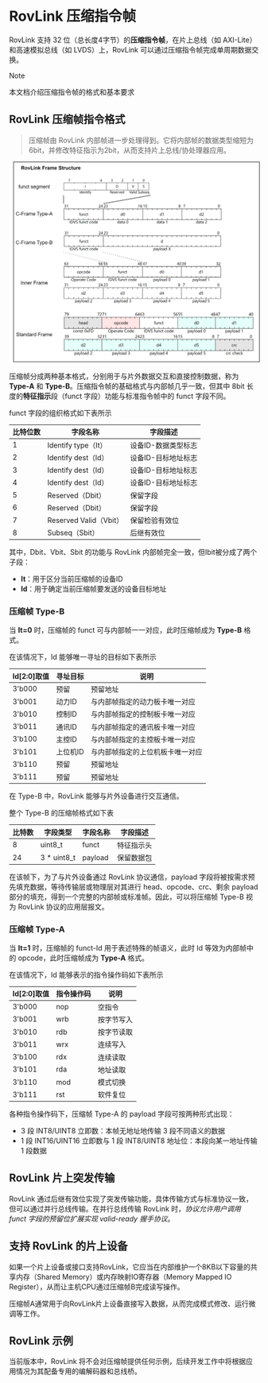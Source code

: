 # RovLink 压缩指令帧

RovLink 支持 32 位（总长度4字节）的**压缩指令帧**，在片上总线（如 AXI-Lite）和高速模拟总线（如 LVDS）上，RovLink 可以通过压缩指令帧完成单周期数据交换。

> [!NOTE]
>
> 本文档介绍压缩指令帧的格式和基本要求

## RovLink 压缩帧指令格式

> 压缩帧由 RovLink 内部帧进一步处理得到。它将内部帧的数据类型缩短为6bit，并修改特征指示为2bit，从而支持片上总线/协处理器应用。

![frame_struct](./pic/frame_struct.png)

压缩帧分成两种基本格式，分别用于与片外数据交互和直接控制数据，称为 **Type-A** 和 **Type-B**。压缩指令帧的基础格式与内部帧几乎一致，但其中 8bit 长度的**特征指示**段（funct 字段）功能与标准指令帧中的 funct 字段不同。

funct 字段的组织格式如下表所示

| 比特位数 | 字段名称               | 字段描述            |
| -------- | ---------------------- | ------------------- |
| 1        | Identify type（It）    | 设备ID-数据类型标志 |
| 2        | Identify dest（Id）    | 设备ID-目标地址标志 |
| 3        | Identify dest（Id）    | 设备ID-目标地址标志 |
| 4        | Identify dest（Id）    | 设备ID-目标地址标志 |
| 5        | Reserved（Dbit）       | 保留字段            |
| 6        | Reserved（Dbit）       | 保留字段            |
| 7        | Reserved Valid（Vbit） | 保留检验有效位      |
| 8        | Subseq（Sbit）         | 后继有效位          |

其中，Dbit、Vbit、Sbit 的功能与 RovLink 内部帧完全一致，但Ibit被分成了两个子段：

* **It**：用于区分当前压缩帧的设备ID
* **Id**：用于确定当前压缩帧要发送的设备目标地址

### 压缩帧 Type-B

当 **It=0** 时，压缩帧的 funct 可与内部帧一一对应，此时压缩帧成为 **Type-B** 格式。

在该情况下，Id 能够唯一寻址的目标如下表所示

| Id[2:0]取值 | 寻址目标 | 说明                             |
| ----------- | -------- | -------------------------------- |
| 3'b000      | 预留     | 预留地址                         |
| 3'b001      | 动力ID   | 与内部帧指定的动力板卡唯一对应   |
| 3'b010      | 控制ID   | 与内部帧指定的控制板卡唯一对应   |
| 3'b011      | 通讯ID   | 与内部帧指定的通讯板卡唯一对应   |
| 3'b100      | 主控ID   | 与内部帧指定的主控板卡唯一对应   |
| 3'b101      | 上位机ID | 与内部帧指定的上位机板卡唯一对应 |
| 3'b110      | 预留     | 预留地址                         |
| 3'b111      | 预留     | 预留地址                         |

在 Type-B 中，RovLink 能够与片外设备进行交互通信。

整个 Type-B 的压缩帧格式如下表

| 比特数 | 字段类型    | 字段名称 | 字段描述   |
| ------ | ----------- | -------- | ---------- |
| 8      | uint8_t     | funct    | 特征指示头 |
| 24     | 3 * uint8_t | payload  | 保留数据包 |

在该帧下，为了与片外设备通过 RovLink 协议通信，payload 字段将被按需求预先填充数据，等待传输层或物理层对其进行 head、opcode、crc、剩余 payload 部分的填充，得到一个完整的内部帧或标准帧。因此，可以将压缩帧 Type-B 视为 RovLink 协议的应用层报文。

### 压缩帧 Type-A

当 **It=1** 时，压缩帧的 funct-Id 用于表述特殊的帧语义，此时 Id 等效为内部帧中的 opcode，此时压缩帧成为 **Type-A** 格式。

在该情况下，Id 能够表示的指令操作码如下表所示

| Id[2:0]取值 | 指令操作码 | 说明       |
| ----------- | ---------- | ---------- |
| 3'b000      | nop        | 空指令     |
| 3'b001      | wrb        | 按字节写入 |
| 3'b010      | rdb        | 按字节读取 |
| 3'b011      | wrx        | 连续写入   |
| 3'b100      | rdx        | 连续读取   |
| 3'b101      | rda        | 地址读取   |
| 3'b110      | mod        | 模式切换   |
| 3'b111      | rst        | 软件复位   |

各种指令操作码下，压缩帧 Type-A 的 payload 字段可按两种形式出现：

* 3 段 INT8/UINT8 立即数：本帧无地址地传输 3 段不同语义的数据
* 1 段 INT16/UINT16 立即数与 1 段 INT8/UINT8 地址位：本段向某一地址传输 1 段数据

## RovLink 片上突发传输

RovLink 通过后继有效位实现了突发传输功能，具体传输方式与标准协议一致，但可以通过并行总线传输。在并行总线传输 RovLink 时，*协议允许用户调用 funct 字段的预留位扩展实现 valid-ready 握手协议*。

## 支持 RovLink 的片上设备

如果一个片上设备或接口支持RovLink，它应当在内部维护一个8KB以下容量的共享内存（Shared Memory）或内存映射IO寄存器（Memory Mapped IO Register），从而让主机CPU通过压缩帧B完成读写操作。

压缩帧A通常用于向RovLink片上设备直接写入数据，从而完成模式修改、运行微调等工作。

## RovLink 示例

当前版本中，RovLink 将不会对压缩帧提供任何示例，后续开发工作中将根据应用情况为其配备专用的编解码器和总线桥。
